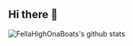 ## Hi there 👋

<!--
**FellaHighOnaBoat/FellaHighOnaBoat** is a ✨ _special_ ✨ repository because its `README.md` (this file) appears on your GitHub profile.

Here are some ideas to get you started:

- 🔭 I’m currently working on ...
- 🌱 I’m currently learning ...
- 👯 I’m looking to collaborate on ...
- 🤔 I’m looking for help with ...
- 💬 Ask me about ...
- 📫 How to reach me: ...
- 😄 Pronouns: ...
- ⚡ Fun fact: ...
-->


![FellaHighOnaBoats's github stats](https://github-readme-stats.vercel.app/api?username=FellaHighOnaBoats&show_icons=true&theme=radical)
